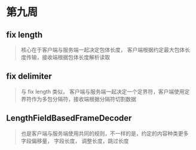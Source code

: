# 第九周

## fix length
> 核心在于客户端与服务端一起决定包体长度， 客户端根据约定最大包体长度传输，接收端根据包体长度解析读取


## fix delimiter
> 与 fix length 类似， 客户端与服务端一起决定一个定界符，客户端使用定界符作为多包分隔符，接收端根据分隔符切割数据

## LengthFieldBasedFrameDecoder
> 也是客户端与服务端使用共同的规则，不一样的是，约定的内容种类更多 字段偏移量， 字段长度， 调整长度，跳过长度